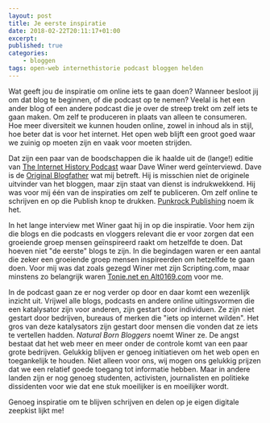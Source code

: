 ```yaml
---
layout: post
title: Je eerste inspiratie
date: 2018-02-22T20:11:17+01:00
excerpt:
published: true
categories: 
    - bloggen
tags: open-web internethistorie podcast bloggen helden
---
```

Wat geeft jou de inspiratie om online iets te gaan doen? Wanneer besloot jij om dat blog te beginnen, of die podcast op te nemen? Veelal is het een ander blog of een andere podcast die je over de streep trekt om zelf iets te gaan maken. Om zelf te produceren in plaats van alleen te consumeren. Hoe meer diversiteit we kunnen houden online, zowel in inhoud als in stijl, hoe beter dat is voor het internet. Het open web blijft een groot goed waar we zuinig op moeten zijn en vaak voor moeten strijden. 

Dat zijn een paar van de boodschappen die ik haalde uit de (lange!) editie van [The Internet History Podcast](http://www.internethistorypodcast.com/2017/10/dave-winer-on-the-open-web-blogging-podcasting-and-more/) waar Dave Winer werd geïnterviewd. Dave is de [Original Blogfather](http://scripting.com/) wat mij betreft. Hij is misschien niet de originele uitvinder van het bloggen, maar zijn staat van dienst is indrukwekkend. Hij was voor mij één van de inspiraties om zelf te publiceren. Om zelf online te schrijven en op die Publish knop te drukken. [Punkrock Publishing](/Punkrock-Publishing/) noem ik het. 

In het lange interview met Winer gaat hij in op die inspiratie. Voor hem zijn die blogs en die podcasts en vloggers relevant die er voor zorgen dat een groeiende groep mensen geïnspireerd raakt om hetzelfde te doen. Dat hoeven niet "de eerste" blogs te zijn. In die begindagen waren er een aantal die zeker een groeiende groep mensen inspireerden om hetzelfde te gaan doen. Voor mij was dat zoals gezegd Winer met zijn Scripting.com, maar minstens zo belangrijk waren [Tonie.net en Alt0169.com](/weblog-20-jaar/) voor me. 

In de podcast gaan ze er nog verder op door en daar komt een wezenlijk inzicht uit. Vrijwel alle blogs, podcasts en andere online uitingsvormen die een katalysator zijn voor anderen, zijn gestart door individuen. Ze zijn niet gestart door bedrijven, bureaus of merken die "iets op internet wilden". Het gros van deze katalysators zijn gestart door mensen die vonden dat ze iets te vertellen hadden. *Natural Born Bloggers* noemt Winer ze. De angst bestaat dat het web meer en meer onder de controle komt van een paar grote bedrijven. Gelukkig blijven er genoeg initiatieven om het web open en toegankelijk te houden. Niet alleen voor ons, wij mogen ons gelukkig prijzen dat we een relatief goede toegang tot informatie hebben. Maar in andere landen zijn er nog genoeg studenten, activisten, journalisten en politieke dissidenten voor wie dat ene stuk moeilijker is en moeilijker wordt. 

Genoeg inspiratie om te blijven schrijven en delen op je eigen digitale zeepkist lijkt me!